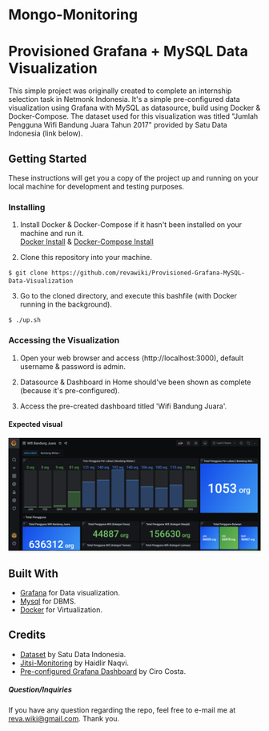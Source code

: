 # Mongo-Monitoring
# Provisioned Grafana + MySQL Data Visualization

This simple project was originally created to complete an internship selection task in Netmonk Indonesia. It's a simple pre-configured data visualization using Grafana with MySQL as datasource, build using Docker & Docker-Compose. The dataset used for this visualization was titled "Jumlah Pengguna Wifi Bandung Juara Tahun 2017" provided by Satu Data Indonesia (link below).

## Getting Started

These instructions will get you a copy of the project up and running on your local machine for development and testing purposes. 

### Installing

1. Install Docker & Docker-Compose if it hasn't been installed on your machine and run it.\
[Docker Install](https://docs.docker.com/get-docker/) & [Docker-Compose Install](https://docs.docker.com/compose/install/)

2. Clone this repository into your machine.
```
$ git clone https://github.com/revawiki/Provisioned-Grafana-MySQL-Data-Visualization
```

3. Go to the cloned directory, and execute this bashfile (with Docker running in the background).
```
$ ./up.sh
```

### Accessing the Visualization

1. Open your web browser and access (http://localhost:3000), default username & password is admin.

2. Datasource & Dashboard in Home should've been shown as complete (because it's pre-configured). 

3. Access the pre-created dashboard titled 'Wifi Bandung Juara'.

#### Expected visual
![Grafana-Dashboard](https://raw.githubusercontent.com/revawiki/Provisioned-Grafana-MySQL-Data-Visualization/master/dashboard.PNG "Grafana-Dashboard")

## Built With

* [Grafana](http://www.grafana.com) for Data visualization.
* [Mysql](https://www.mysql.com/) for DBMS.
* [Docker](https://www.docker.com) for Virtualization.

## Credits

* [Dataset](https://data.go.id/dataset/jumlah-pengguna-wifi-bandung-juara/resource/100dea7a-4073-4c3a-b7e4-eb649ac4f4c1) by Satu Data Indonesia. 
* [Jitsi-Monitoring](https://github.com/haidlir/jitsi-monitoring) by Haidlir Naqvi.
* [Pre-configured Grafana Dashboard](https://ops.tips/blog/initialize-grafana-with-preconfigured-dashboards/) by Ciro Costa.

##### Question/Inquiries
If you have any question regarding the repo, feel free to e-mail me at reva.wiki@gmail.com. Thank you.
